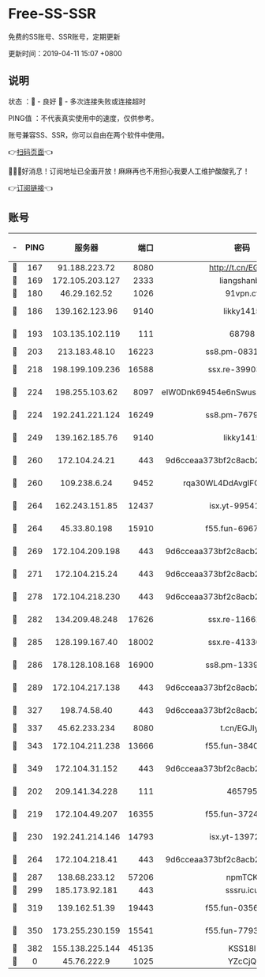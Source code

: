 # Free-SS-SSR

免费的SS账号、SSR账号，定期更新

更新时间：2019-04-11 15:07 +0800

## 说明

状态     ：🙂 - 良好 🙁 - 多次连接失败或连接超时

PING值   ：不代表真实使用中的速度，仅供参考。

账号兼容SS、SSR，你可以自由在两个软件中使用。

👉[扫码页面](https://liesauer.github.io/Free-SS-SSR/)👈

🎉🎉🎉好消息！订阅地址已全面开放！麻麻再也不用担心我要人工维护酸酸乳了！

👉[订阅链接](https://www.liesauer.net/yogurt/subscribe?ACCESS_TOKEN=DAYxR3mMaZAsaqUb)👈

## 账号

|-|PING|服务器|端口|密码|加密方式|区域|
|:----:|:----:|:-----:|-----:|:----:|:----:|:----:|
|🙂|167|91.188.223.72|8080|http://t.cn/EGJIyrl|rc4-md5|RU|
|🙂|169|172.105.203.127|2333|liangshanbo|chacha20|JP|
|🙂|180|46.29.162.52|1026|91vpn.cf|rc4-md5|RU|
|🙂|186|139.162.123.96|9140|likky1415|aes-256-cfb|JP|
|🙂|193|103.135.102.119|111|68798|aes-256-cfb|HK|
|🙂|203|213.183.48.10|16223|ss8.pm-08313598|rc4-md5|RU|
|🙂|218|198.199.109.236|16588|ssx.re-39903895|aes-256-cfb|US|
|🙂|224|198.255.103.62|8097|eIW0Dnk69454e6nSwuspv9DmS201tQ0D|aes-256-cfb|US|
|🙂|224|192.241.221.124|16249|ss8.pm-76791808|aes-256-cfb|US|
|🙂|249|139.162.185.76|9140|likky1415|aes-256-cfb|DE|
|🙂|260|172.104.24.21|443|9d6cceaa373bf2c8acb22e60b6a58be6|aes-256-cfb|US|
|🙂|260|109.238.6.24|9452|rqa30WL4DdAvgIFG6Fs3znzTa|aes-256-cfb|FR|
|🙂|264|162.243.151.85|12437|isx.yt-99541024|aes-256-cfb|US|
|🙂|264|45.33.80.198|15910|f55.fun-69674736|aes-256-cfb|US|
|🙂|269|172.104.209.198|443|9d6cceaa373bf2c8acb22e60b6a58be6|aes-256-cfb|US|
|🙂|271|172.104.215.24|443|9d6cceaa373bf2c8acb22e60b6a58be6|aes-256-cfb|US|
|🙂|278|172.104.218.230|443|9d6cceaa373bf2c8acb22e60b6a58be6|aes-256-cfb|US|
|🙂|282|134.209.48.248|17626|ssx.re-11662862|aes-256-cfb|US|
|🙂|285|128.199.167.40|18002|ssx.re-41330899|aes-256-cfb|SG|
|🙂|286|178.128.108.168|16900|ss8.pm-13399966|aes-256-cfb|SG|
|🙂|289|172.104.217.138|443|9d6cceaa373bf2c8acb22e60b6a58be6|aes-256-cfb|US|
|🙂|327|198.74.58.40|443|9d6cceaa373bf2c8acb22e60b6a58be6|aes-256-cfb|US|
|🙂|337|45.62.233.234|8080|t.cn/EGJIyrl|rc4-md5|CA|
|🙂|343|172.104.211.238|13666|f55.fun-38406327|aes-256-cfb|US|
|🙂|349|172.104.31.152|443|9d6cceaa373bf2c8acb22e60b6a58be6|aes-256-cfb|US|
|🙂|202|209.141.34.228|111|465795|aes-256-cfb|US|
|🙂|219|172.104.49.207|16355|f55.fun-37240915|aes-256-cfb|SG|
|🙂|230|192.241.214.146|14793|isx.yt-13972982|aes-256-cfb|US|
|🙂|264|172.104.218.41|443|9d6cceaa373bf2c8acb22e60b6a58be6|aes-256-cfb|US|
|🙂|287|138.68.233.12|57206|npmTCK|rc4-md5|US|
|🙂|299|185.173.92.181|443|sssru.icu|rc4-md5|RU|
|🙂|319|139.162.51.39|19443|f55.fun-03566645|aes-256-cfb|SG|
|🙂|350|173.255.230.159|15541|f55.fun-77939989|aes-256-cfb|US|
|🙂|382|155.138.225.144|45135|KSS18l|rc4-md5|US|
|🙁|0|45.76.222.9|1025|YZcCjQ|rc4-md5|JP|
